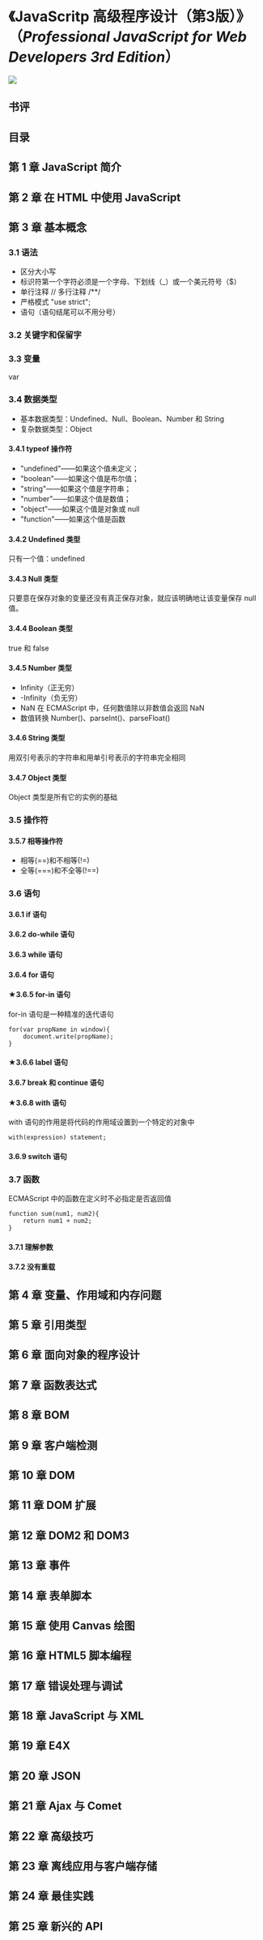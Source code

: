 # 《JavaScritp 高级程序设计（第3版）》（*Professional JavaScript for Web Developers 3rd Edition*）

![](IMG_6214.jpg)

## 书评

## 目录

## 第 1 章 JavaScript 简介

## 第 2 章 在 HTML 中使用 JavaScript

## 第 3 章 基本概念

### 3.1 语法

- 区分大小写
- 标识符第一个字符必须是一个字母、下划线（_）或一个美元符号（$）
- 单行注释 // 多行注释 /**/
- 严格模式 "use strict";
- 语句（语句结尾可以不用分号）


### 3.2 关键字和保留字

### 3.3 变量

var

### 3.4 数据类型

- 基本数据类型：Undefined、Null、Boolean、Number 和 String
- 复杂数据类型：Object

#### 3.4.1 typeof 操作符

- "undefined"——如果这个值未定义；
- "boolean"——如果这个值是布尔值；
- "string"——如果这个值是字符串；
- "number"——如果这个值是数值；
- "object"——如果这个值是对象或 null
- "function"——如果这个值是函数


#### 3.4.2 Undefined 类型

只有一个值：undefined

#### 3.4.3 Null 类型

只要意在保存对象的变量还没有真正保存对象，就应该明确地让该变量保存 null 值。

#### 3.4.4 Boolean 类型

true 和 false

#### 3.4.5 Number 类型

- Infinity（正无穷）
- -Infinity（负无穷）
- NaN 在 ECMAScript 中，任何数值除以非数值会返回 NaN
- 数值转换 Number()、parseInt()、parseFloat()

#### 3.4.6 String 类型

用双引号表示的字符串和用单引号表示的字符串完全相同

#### 3.4.7 Object 类型

Object 类型是所有它的实例的基础


### 3.5 操作符

#### 3.5.7 相等操作符

- 相等(==)和不相等(!=)
- 全等(===)和不全等(!==)

### 3.6 语句

#### 3.6.1 if 语句
#### 3.6.2 do-while 语句
#### 3.6.3 while 语句
#### 3.6.4 for 语句
#### ★3.6.5 for-in 语句
for-in 语句是一种精准的迭代语句

	for(var propName in window){
		document.write(propName);
	}

#### ★3.6.6 label 语句
#### 3.6.7 break 和 continue 语句
#### ★3.6.8 with 语句
with 语句的作用是将代码的作用域设置到一个特定的对象中

	with(expression) statement;

#### 3.6.9 switch 语句 

### 3.7 函数

ECMAScript 中的函数在定义时不必指定是否返回值

	function sum(num1, num2){
		return num1 + num2;
	}

#### 3.7.1 理解参数
#### 3.7.2 没有重载

## 第 4 章 变量、作用域和内存问题

## 第 5 章 引用类型

## 第 6 章 面向对象的程序设计

## 第 7 章 函数表达式

## 第 8 章 BOM

## 第 9 章 客户端检测

## 第 10 章 DOM

## 第 11 章 DOM 扩展

## 第 12 章 DOM2 和 DOM3

## 第 13 章 事件

## 第 14 章 表单脚本

## 第 15 章 使用 Canvas 绘图

## 第 16 章 HTML5 脚本编程

## 第 17 章 错误处理与调试

## 第 18 章 JavaScript 与 XML 

## 第 19 章 E4X

## 第 20 章 JSON

## 第 21 章 Ajax 与 Comet

## 第 22 章 高级技巧

## 第 23 章 离线应用与客户端存储

## 第 24 章 最佳实践

## 第 25 章 新兴的 API